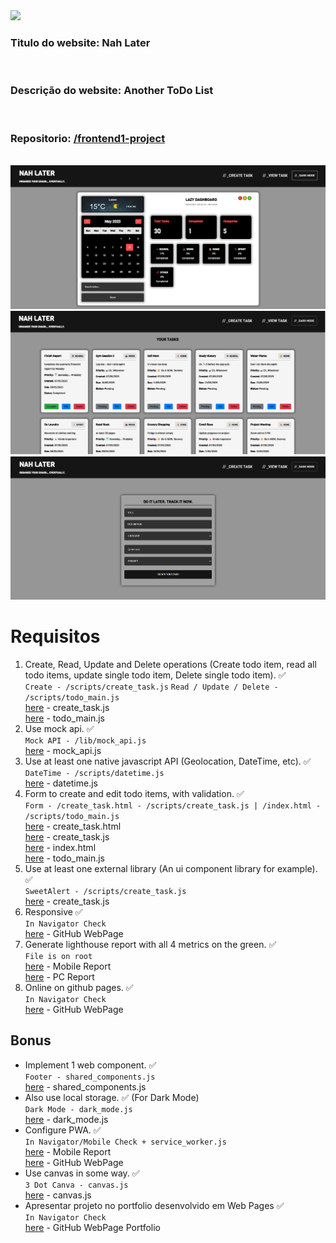 <img src="./images/favicon.ico" width="50"/>

### **Titulo do website:** Nah Later 


<br>

### **Descrição do website:** Another ToDo List

<br>

### **Repositorio:** [/frontend1-project](https://github.com/Huniity/frontend1-project)

<br>
<img src="./nah_later_ss.png" width="650"/>
<img src="./nah_later_ss2.png" width="650"/>
<img src="./nah_later_ss3.png" width="650"/>

<br>

# Requisitos

1. Create, Read, Update and Delete operations (Create todo item, read all todo items, update single todo item, Delete single todo item). ✅\
    `Create - /scripts/create_task.js` `Read / Update / Delete - /scripts/todo_main.js` \
    [here](./scripts/create_task.js) - create_task.js  \
    [here](./scripts/todo_main.js) - todo_main.js
2. Use mock api. ✅ \
    `Mock API - /lib/mock_api.js` \
    [here](./lib/mock_api.js) - mock_api.js
3. Use at least one native javascript API (Geolocation, DateTime, etc). ✅ \
    `DateTime - /scripts/datetime.js` \
    [here](./scripts/datetime.js) - datetime.js
4. Form to create and edit todo items, with validation. ✅ \
    `Form - /create_task.html - /scripts/create_task.js | /index.html - /scripts/todo_main.js` \
    [here](./create_task.html) - create_task.html \
    [here](./scripts/create_task.js) - create_task.js \
    [here](./index.html) - index.html \
    [here](./scripts/todo_main.js) - todo_main.js
5. Use at least one external library (An ui component library for example). ✅ \
    `SweetAlert - /scripts/create_task.js` \
    [here](./scripts/create_task.js) - create_task.js
6. Responsive ✅ \
    `In Navigator Check` \
    [here](https://huniity.github.io/frontend1-project/) - GitHub WebPage
7. Generate lighthouse report with all 4 metrics on the green. ✅ \
    `File is on root` \
    [here](./lighthouse_mobile.pdf) - Mobile Report \
    [here](./lighthouse_pc.pdf) - PC Report
8. Online on github pages. ✅ \
    `In Navigator Check` \
    [here](https://huniity.github.io/frontend1-project/) - GitHub WebPage

## Bonus

- Implement 1 web component. ✅ \
    `Footer - shared_components.js` \
    [here](./scripts/shared_components.js) - shared_components.js
- Also use local storage. ✅ (For Dark Mode) \
    `Dark Mode - dark_mode.js` \
    [here](./scripts/dark_mode.js) - dark_mode.js
- Configure PWA. ✅ \
    `In Navigator/Mobile Check + service_worker.js` \
    [here](./scripts/service_worker.js) - Mobile Report \
    [here](https://huniity.github.io/frontend1-project/) - GitHub WebPage
- Use canvas in some way. ✅ \
    `3 Dot Canva - canvas.js` \
    [here](./scripts/canvas.js) - canvas.js
- Apresentar projeto no portfolio desenvolvido em Web Pages ✅ \
    `In Navigator Check` \
    [here](https://huniity.github.io/adrien_dev_portfolio/) - GitHub WebPage Portfolio